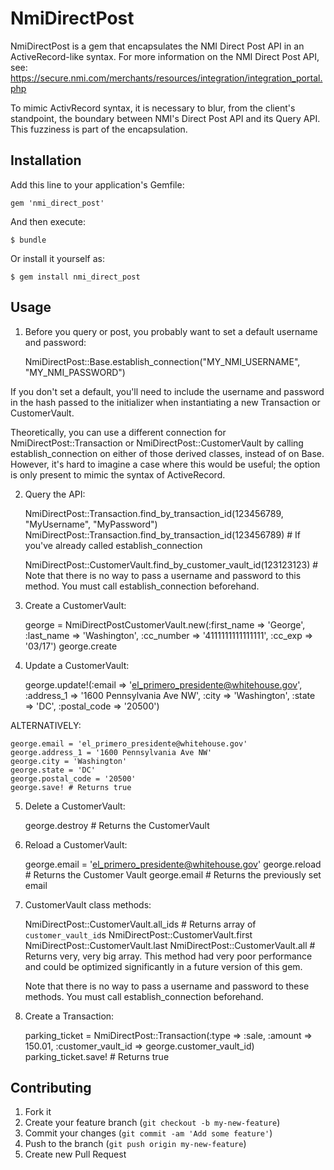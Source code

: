 # NmiDirectPost

NmiDirectPost is a gem that encapsulates the NMI Direct Post API in an ActiveRecord-like syntax.
For more information on the NMI Direct Post API, see:
    https://secure.nmi.com/merchants/resources/integration/integration_portal.php

To mimic ActivRecord syntax, it is necessary to blur, from the client's standpoint, the boundary between NMI's Direct Post API and its Query API.  This fuzziness is part of the encapsulation.

## Installation

Add this line to your application's Gemfile:

    gem 'nmi_direct_post'

And then execute:

    $ bundle

Or install it yourself as:

    $ gem install nmi_direct_post

## Usage

1) Before you query or post, you probably want to set a default username and password:

    NmiDirectPost::Base.establish_connection("MY_NMI_USERNAME", "MY_NMI_PASSWORD")

If you don't set a default, you'll need to include the username and password in the hash passed to the initializer when instantiating a new Transaction or CustomerVault.

Theoretically, you can use a different connection for NmiDirectPost::Transaction or NmiDirectPost::CustomerVault by calling establish_connection on either of those derived classes, instead of on Base.
However, it's hard to imagine a case where this would be useful; the option is only present to mimic the syntax of ActiveRecord.

2) Query the API:

    NmiDirectPost::Transaction.find_by_transaction_id(123456789, "MyUsername", "MyPassword")
    NmiDirectPost::Transaction.find_by_transaction_id(123456789) # If you've already called establish_connection

    NmiDirectPost::CustomerVault.find_by_customer_vault_id(123123123) # Note that there is no way to pass a username and password to this method.  You must call establish_connection beforehand.

3) Create a CustomerVault:

    george = NmiDirectPostCustomerVault.new(:first_name => 'George', :last_name => 'Washington', :cc_number => '4111111111111111', :cc_exp => '03/17')
    george.create

4) Update a CustomerVault:

    george.update!(:email => 'el_primero_presidente@whitehouse.gov', :address_1 => '1600 Pennsylvania Ave NW', :city => 'Washington', :state => 'DC', :postal_code => '20500')

  ALTERNATIVELY:

    george.email = 'el_primero_presidente@whitehouse.gov'
    george.address_1 = '1600 Pennsylvania Ave NW'
    george.city = 'Washington'
    george.state = 'DC'
    george.postal_code = '20500'
    george.save! # Returns true

5) Delete a CustomerVault:

    george.destroy # Returns the CustomerVault

6) Reload a CustomerVault:

    george.email = 'el_primero_presidente@whitehouse.gov'
    george.reload # Returns the Customer Vault
    george.email # Returns the previously set email

7) CustomerVault class methods:

    NmiDirectPost::CustomerVault.all_ids # Returns array of `customer_vault_id`s
    NmiDirectPost::CustomerVault.first
    NmiDirectPost::CustomerVault.last
    NmiDirectPost::CustomerVault.all # Returns very, very big array.  This method had very poor performance and could be optimized significantly in a future version of this gem.

    Note that there is no way to pass a username and password to these methods.  You must call establish_connection beforehand.

8) Create a Transaction:

    parking_ticket = NmiDirectPost::Transaction(:type => :sale, :amount => 150.01, :customer_vault_id => george.customer_vault_id)
    parking_ticket.save! # Returns true

## Contributing

1. Fork it
2. Create your feature branch (`git checkout -b my-new-feature`)
3. Commit your changes (`git commit -am 'Add some feature'`)
4. Push to the branch (`git push origin my-new-feature`)
5. Create new Pull Request
